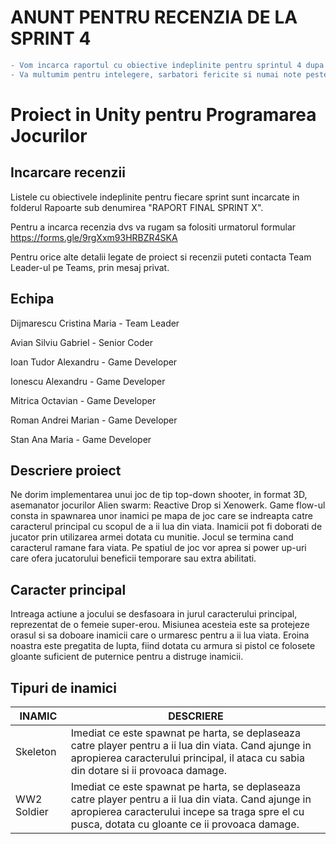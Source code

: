 # ANUNT PENTRU RECENZIA DE LA SPRINT 4

```diff
- Vom incarca raportul cu obiective indeplinite pentru sprintul 4 dupa 1 ianuarie.
- Va multumim pentru intelegere, sarbatori fericite si numai note peste 5 in sesiune!
```


# Proiect in Unity pentru Programarea Jocurilor

## Incarcare recenzii

Listele cu obiectivele indeplinite pentru fiecare sprint sunt incarcate in folderul Rapoarte sub denumirea "RAPORT FINAL SPRINT X".

Pentru a incarca recenzia dvs va rugam sa folositi urmatorul formular https://forms.gle/9rgXxm93HRBZR4SKA

Pentru orice alte detalii legate de proiect si recenzii puteti contacta Team Leader-ul pe Teams, prin mesaj privat. 



## Echipa

Dijmarescu Cristina Maria - Team Leader

Avian Silviu Gabriel - Senior Coder

Ioan Tudor Alexandru - Game Developer

Ionescu Alexandru - Game Developer

Mitrica Octavian - Game Developer

Roman Andrei Marian - Game Developer

Stan Ana Maria - Game Developer



## Descriere proiect

Ne dorim implementarea unui joc de tip top-down shooter, in format 3D, asemanator jocurilor Alien swarm: Reactive Drop si Xenowerk. Game flow-ul consta in spawnarea unor inamici pe mapa de joc care se indreapta catre caracterul principal cu scopul de a ii lua din viata. Inamicii pot fi doborati de jucator prin utilizarea armei dotata cu munitie. Jocul se termina cand caracterul ramane fara viata. Pe spatiul de joc vor aprea si power up-uri care ofera jucatorului beneficii temporare sau extra abilitati.

## Caracter principal

Intreaga actiune a jocului se desfasoara in jurul caracterului principal, reprezentat de o femeie super-erou. Misiunea acesteia este sa protejeze orasul si sa doboare inamicii care o urmaresc pentru a ii lua viata. Eroina noastra este pregatita de lupta, fiind dotata cu armura si pistol ce folosete gloante suficient de puternice pentru a distruge inamicii.

## Tipuri de inamici

INAMIC  | DESCRIERE
------------- | -------------
Skeleton  | Imediat ce este spawnat pe harta, se deplaseaza catre player pentru a ii lua din viata. Cand ajunge in apropierea caracterului principal, il ataca cu sabia din dotare si ii provoaca damage.
WW2 Soldier  |  Imediat ce este spawnat pe harta, se deplaseaza catre player pentru a ii lua din viata. Cand ajunge in apropierea caracterului incepe sa traga spre el cu pusca, dotata cu gloante ce ii provoaca damage. 
